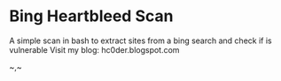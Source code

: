 Bing Heartbleed Scan
===============
A simple scan in bash to extract sites from a bing search and check if is vulnerable
Visit my blog: hc0der.blogspot.com

~,~
